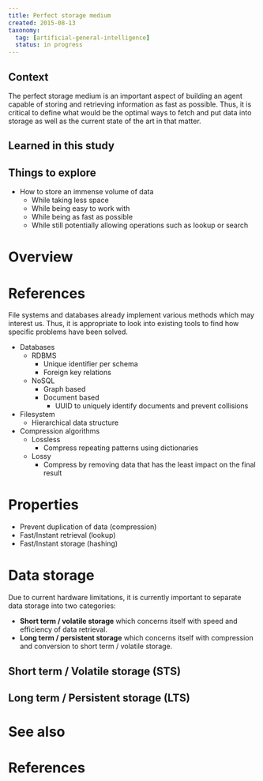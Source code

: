 ```yaml
---
title: Perfect storage medium
created: 2015-08-13
taxonomy:
  tag: [artificial-general-intelligence]
  status: in progress
---
```


## Context
The perfect storage medium is an important aspect of building an agent capable of storing and retrieving information as fast as possible. Thus, it is critical to define what would be the optimal ways to fetch and put data into storage as well as the current state of the art in that matter.

## Learned in this study

## Things to explore
* How to store an immense volume of data
	* While taking less space
	* While being easy to work with
	* While being as fast as possible
	* While still potentially allowing operations such as lookup or search

# Overview

# References
File systems and databases already implement various methods which may interest us. Thus, it is appropriate to look into existing tools to find how specific problems have been solved.

* Databases
	* RDBMS
		* Unique identifier per schema
		* Foreign key relations
	* NoSQL
		* Graph based
		* Document based
			* UUID to uniquely identify documents and prevent collisions
* Filesystem
	* Hierarchical data structure
* Compression algorithms
	* Lossless
		* Compress repeating patterns using dictionaries
	* Lossy
		* Compress by removing data that has the least impact on the final result

# Properties
* Prevent duplication of data (compression)
* Fast/Instant retrieval (lookup)
* Fast/Instant storage (hashing)

# Data storage
Due to current hardware limitations, it is currently important to separate data storage into two categories:

* **Short term / volatile storage** which concerns itself with speed and efficiency of data retrieval.
* **Long term / persistent storage** which concerns itself with compression and conversion to short term / volatile storage.

## Short term / Volatile storage (STS)

## Long term / Persistent storage (LTS)

# See also

# References
